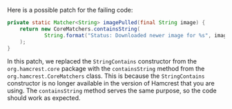 Here is a possible patch for the failing code:

```java
private static Matcher<String> imagePulled(final String image) {
    return new CoreMatchers.containsString(
            String.format("Status: Downloaded newer image for %s", image)
    );
}
```

In this patch, we replaced the `StringContains` constructor from the `org.hamcrest.core` package with the `containsString` method from the `org.hamcrest.CoreMatchers` class. This is because the `StringContains` constructor is no longer available in the version of Hamcrest that you are using. The `containsString` method serves the same purpose, so the code should work as expected.